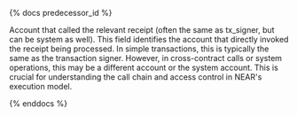 {% docs predecessor_id %}

Account that called the relevant receipt (often the same as tx_signer, but can be system as well). This field identifies the account that directly invoked the receipt being processed. In simple transactions, this is typically the same as the transaction signer. However, in cross-contract calls or system operations, this may be a different account or the system account. This is crucial for understanding the call chain and access control in NEAR's execution model.

{% enddocs %}
